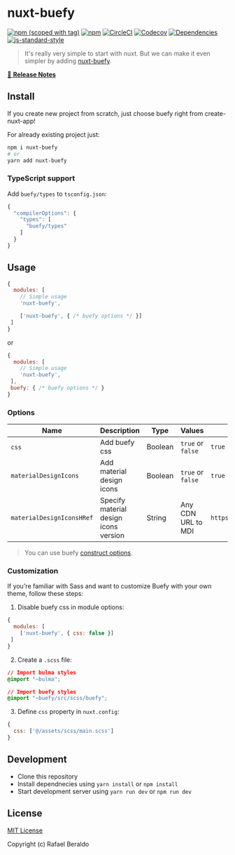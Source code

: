 # nuxt-buefy
[![npm (scoped with tag)](https://img.shields.io/npm/v/nuxt-buefy/latest.svg?style=flat-square)](https://npmjs.com/package/nuxt-buefy)
[![npm](https://img.shields.io/npm/dt/nuxt-buefy.svg?style=flat-square)](https://npmjs.com/package/nuxt-buefy)
[![CircleCI](https://img.shields.io/circleci/project/github/buefy/nuxt-buefy.svg?style=flat-square)](https://circleci.com/gh/buefy/nuxt-buefy)
[![Codecov](https://img.shields.io/codecov/c/github/buefy/nuxt-buefy.svg?style=flat-square)](https://codecov.io/gh/buefy/nuxt-buefy)
[![Dependencies](https://david-dm.org/buefy/nuxt-buefy/status.svg?style=flat-square)](https://david-dm.org/buefy/nuxt-buefy)
[![js-standard-style](https://img.shields.io/badge/code_style-buefy-7957d5.svg?style=flat-square)](http://buefy.github.io)

> It's really very simple to start with nuxt. But we can make it even simpler by adding <a href="https://github.com/buefy/nuxt-buefy">nuxt-buefy</a>.

[📖 **Release Notes**](./CHANGELOG.md)

## Install

If you create new project from scratch, just choose buefy right from create-nuxt-app!

For already existing project just:

```bash
npm i nuxt-buefy
# or
yarn add nuxt-buefy
```

### TypeScript support

Add `buefy/types` to `tsconfig.json`:

```js
{
  "compilerOptions": {
    "types": [
      "buefy/types"
    ]
  }
}
```

## Usage

```js
{
  modules: [
    // Simple usage
    'nuxt-buefy',

    ['nuxt-buefy', { /* buefy options */ }]
 ]
}
```

or 

```js
{
  modules: [
    // Simple usage
    'nuxt-buefy',
 ],
 buefy: { /* buefy options */ }
}
```

### Options

Name | Description | Type | Values | Default |
-----|-------------|------|--------|---------|
`css`     | Add buefy css | Boolean | `true` or `false` | `true` |
`materialDesignIcons` | Add material design icons | Boolean | `true` or `false` | `true` |
`materialDesignIconsHRef` | Specify material design icons version | String | Any CDN URL to MDI | `https://cdn.jsdelivr.net/npm/@mdi/font@5.8.55/css/materialdesignicons.min.css` |

> You can use buefy [construct options](https://buefy.org/documentation/constructor-options).

### Customization

If you're familiar with Sass and want to customize Buefy with your own theme, follow these steps:

1. Disable buefy css in module options:

```js
{
  modules: [
    ['nuxt-buefy', { css: false }]
 ]
}
```

2. Create a `.scss` file:

```css
// Import bulma styles
@import "~bulma";

// Import buefy styles
@import "~buefy/src/scss/buefy";
```

3. Define `css` property in `nuxt.config`:

```js
{
  css: ['@/assets/scss/main.scss']
}
```

## Development

- Clone this repository
- Install dependnecies using `yarn install` or `npm install`
- Start development server using `yarn run dev` or `npm run dev`

## License

[MIT License](./LICENSE)

Copyright (c) Rafael Beraldo
